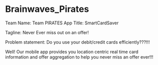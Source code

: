 Brainwaves_Pirates
==================
Team Name: Team PIRATES
App Title: SmartCardSaver

Tagline: Never Ever miss out on an offer!

Problem statement: Do you use your debit/credit cards efficiently???!!!

Well! Our mobile app provides you location centric real time card information and offer aggregation to help you never miss an offer ever!!!
